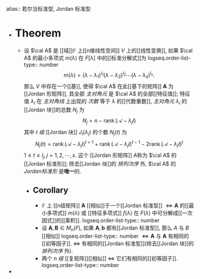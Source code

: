 alias:: 若尔当标准型, Jordan 标准型

- # Theorem
	- 设 $\cal A$ 是 [[域]]$\mathbb{F}$ 上[[n维线性空间]] $V$ 上的[[线性变换]], 如果 $\cal A$ 的最小多项式 $m(\lambda)$ 在 $F[\lambda]$ 中的[[标准分解式]]为
	  logseq.order-list-type:: number
	  $$
	  m(\lambda)=(\lambda-\lambda_1)^{l_1}(\lambda-\lambda_2)^{l_2}\cdots(\lambda-\lambda_s)^{l_s}.
	  $$
	  那么 $V$ 中存在一个[[基]], 使得 $\cal A$ 在此[[基下的矩阵]] $\boldsymbol{A}$ 为[[Jordan 形矩阵]], 其全部 *主对角元* 是 $\cal A$ 的全部[[特征值]]; 
	  特征值 $\lambda_i$ 在 *主对角线* 上出现的 *次数* 等于 $\lambda$ 的[[代数重数]], 
	  *主对角元* $\lambda_i$ 的[[Jordan 块]]的总数 $N_{j}$ 为
	  $$
	  N_{j}=n-\operatorname{rank}(\mathcal{A}-\lambda_{j}I)
	  $$
	  其中 $t$ *级* [[Jordan 块]] $J_{i}(\lambda_{j})$ 的个数 $N_{j}\left(t\right)$ 为
	  $$
	  N_{j}(t)=\operatorname{rank}(\mathcal{A}-\lambda_{j}I)^{t+1}+\operatorname{rank}(\mathcal{A}-\lambda_{j}I)^{t-1}-2\operatorname{rank}(\mathcal{A}-\lambda_{j}I)^{t}
	  $$
	  $1\leqslant t\leqslant l_{j}, j=1,2,\cdots,s$. 这个 [[Jordan 形矩阵]] $A$称为 $\cal A$ 的[[Jordan 标准形]]; 
	  除去[[Jordan 块]]的 *排列次序* 外, $\cal A$ 的 *Jordan标准形* 是**唯一**的.
		- ## Corollary
			- $\mathbb{F}$ 上 [[n级矩阵]] $\boldsymbol{A}$ [[相似]]于一个[[Jordan 标准型]] $\Longleftrightarrow \boldsymbol{A}$ 的[[最小多项式]] $m(\lambda)$ 或 [[特征多项式]] $f(\lambda)$ 在 $F(\lambda)$ 中可分解成[[一次因式]]的[[乘积]].
			  logseq.order-list-type:: number
			- 设 $\boldsymbol{A}, \boldsymbol{B}\in M_n(F)$, 如果 $\boldsymbol{A}, \boldsymbol{b}$ 都有[[Jordan 标准型]], 那么 $A$ 与 $B$ [[相似]] 
			  logseq.order-list-type:: number
			  $\Longleftrightarrow \boldsymbol{A}$ 与 $\boldsymbol{A}$ 有相同的[[初等因子]].
			  $\Longleftrightarrow$ 有相同的[[Jordan 标准型]](除去[[Jordan 块]]的 *排列次序* 外).
			- 两个 $n$ *级* [[复矩阵]][[相似]] $\Longleftrightarrow$ 它们有相同的[[初等因子]].
			  logseq.order-list-type:: number
-